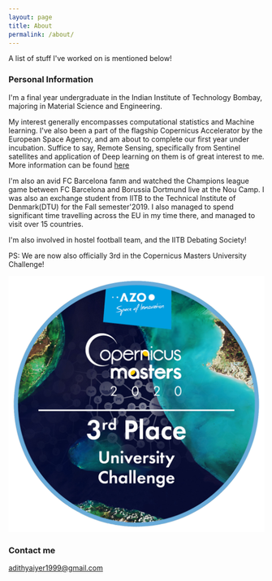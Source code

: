 ```yaml
---
layout: page
title: About
permalink: /about/
---
```


A list of stuff I've worked on is mentioned below!

### Personal Information

I'm a final year undergraduate in the Indian Institute of Technology Bombay, majoring in Material Science and Engineering. 

My interest generally encompasses computational statistics and Machine learning. I've also been a part of the flagship Copernicus Accelerator by the European Space Agency, and am about to complete our first year under incubation. Suffice to say, Remote Sensing, specifically from Sentinel satellites and application of Deep learning on them is of great interest to me. More information can be found [here](https://accelerator.copernicus.eu/portfolio/budnip/#:~:text=Budnip%20uses%20Copernicus%20Sentinel%20data,indicate%20a%20crop%20disease%20outbreak.&text=Budnip%20was%20the%20winning%20team,Copernicus%20Masters%20University%20Challenge%202020.)

I'm also an avid FC Barcelona fanm and watched the Champions league game between FC Barcelona and Borussia Dortmund live at the Nou Camp. I was also an exchange student from IITB to the Technical Institute of Denmark(DTU) for the Fall semester'2019. I also managed to spend significant time travelling across the EU in my time there, and managed to visit over 15 countries.

I'm also involved in hostel football team, and the IITB Debating Society!

PS: We are now also officially 3rd in the Copernicus Masters University Challenge!

![Badge](CopMa_label-UNI3rd_2020.png)


### Contact me

[adithyaiyer1999@gmail.com](mailto:adithyaiyer1999@gmail.com)